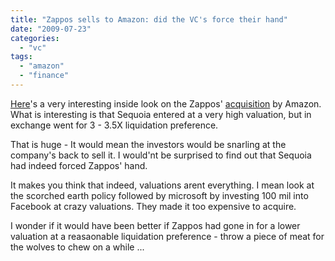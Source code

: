 ```yaml
---
title: "Zappos sells to Amazon: did the VC's force their hand"
date: "2009-07-23"
categories: 
  - "vc"
tags: 
  - "amazon"
  - "finance"
---
```


[Here](http://www.pehub.com/45388/zappos-ceo-wanted-to-stay-independent-sequoia-wanted-liquidity%E2%80%94sources/)'s a very interesting inside look on the Zappos' [acquisition](http://blogs.zappos.com/ceoletter) by Amazon. What is interesting is that Sequoia entered at a very high valuation, but in exchange went for 3 - 3.5X liquidation preference.

That is huge - It would mean the investors would be snarling at the company's back to sell it. I would'nt be surprised to find out that Sequoia had indeed forced Zappos' hand.

It makes you think that indeed, valuations arent everything. I mean look at the scorched earth policy followed by microsoft by investing 100 mil into Facebook at crazy valuations. They made it too expensive to acquire.

I wonder if it would have been better if Zappos had gone in for a lower valuation at a reasaonable liquidation preference - throw a piece of meat for the wolves to chew on a while ...
